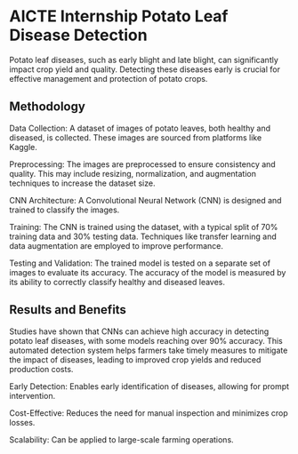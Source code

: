 # AICTE Internship Potato Leaf Disease Detection
Potato leaf diseases, such as early blight and late blight, can significantly impact crop yield and quality. Detecting these diseases early is crucial for effective management and protection of potato crops.

## Methodology
Data Collection: A dataset of images of potato leaves, both healthy and diseased, is collected. These images are sourced from platforms like Kaggle.

Preprocessing: The images are preprocessed to ensure consistency and quality. This may include resizing, normalization, and augmentation techniques to increase the dataset size.

CNN Architecture: A Convolutional Neural Network (CNN) is designed and trained to classify the images.

Training: The CNN is trained using the dataset, with a typical split of 70% training data and 30% testing data. Techniques like transfer learning and data augmentation are employed to improve performance.

Testing and Validation: The trained model is tested on a separate set of images to evaluate its accuracy. The accuracy of the model is measured by its ability to correctly classify healthy and diseased leaves.

## Results and Benefits
Studies have shown that CNNs can achieve high accuracy in detecting potato leaf diseases, with some models reaching over 90% accuracy. This automated detection system helps farmers take timely measures to mitigate the impact of diseases, leading to improved crop yields and reduced production costs.

Early Detection: Enables early identification of diseases, allowing for prompt intervention.

Cost-Effective: Reduces the need for manual inspection and minimizes crop losses.

Scalability: Can be applied to large-scale farming operations.
